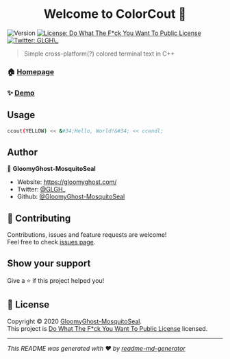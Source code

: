 <h1 align="center">Welcome to ColorCout 👋</h1>
<p>
  <img alt="Version" src="https://img.shields.io/badge/version-0.0.2-blue.svg?cacheSeconds=2592000" />
  <a href="https://github.com/GloomyGhost-MosquitoSeal/ColorCout/blob/master/LICENSE" target="_blank">
    <img alt="License: Do What The F*ck You Want To Public License" src="https://img.shields.io/badge/License-Do What The F*ck You Want To Public License-yellow.svg" />
  </a>
  <a href="https://twitter.com/GLGH\_" target="_blank">
    <img alt="Twitter: GLGH\_" src="https://img.shields.io/twitter/follow/GLGH\_.svg?style=social" />
  </a>
</p>

> Simple cross-platform(?) colored terminal text in C++

### 🏠 [Homepage](https://github.com/GloomyGhost-MosquitoSeal/ColorCout)

### ✨ [Demo](https://user-images.githubusercontent.com/12003087/78259083-c6a6ff80-752e-11ea-8d16-0a45fcc811c9.png)

## Usage

```sh
ccout(YELLOW) << &#34;Hello, World!&#34; << ccendl;
```

## Author

👤 **GloomyGhost-MosquitoSeal**

* Website: https://gloomyghost.com/
* Twitter: [@GLGH\_](https://twitter.com/GLGH\_)
* Github: [@GloomyGhost-MosquitoSeal](https://github.com/GloomyGhost-MosquitoSeal)

## 🤝 Contributing

Contributions, issues and feature requests are welcome!<br />Feel free to check [issues page](https://github.com/GloomyGhost-MosquitoSeal/ColorCout/issues). 

## Show your support

Give a ⭐️ if this project helped you!

## 📝 License

Copyright © 2020 [GloomyGhost-MosquitoSeal](https://github.com/GloomyGhost-MosquitoSeal).<br />
This project is [Do What The F*ck You Want To Public License](https://github.com/GloomyGhost-MosquitoSeal/ColorCout/blob/master/LICENSE) licensed.

***
_This README was generated with ❤️ by [readme-md-generator](https://github.com/kefranabg/readme-md-generator)_